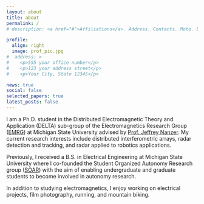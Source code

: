 ```yaml
---
layout: about
title: about
permalink: /
# description: <a href="#">Affiliations</a>. Address. Contacts. Moto. Etc.

profile:
  align: right
  image: prof_pic.jpg
#  address: >
#    <p>555 your office number</p>
#    <p>123 your address street</p>
#    <p>Your City, State 12345</p>

news: true
social: false
selected_papers: true
latest_posts: false
---
```


I am a Ph.D. student in the Distributed Electromagnetic Theory and Application (DELTA) sub-group of the Electromagnetics Research Group ([EMRG](https://www.egr.msu.edu/emrg/)) at Michigan State University advised by [Prof. Jeffrey Nanzer](http://www.jeffreynanzer.org/).  My current research interests include distributed interferometric arrays, radar detection and tracking, and radar applied to robotics applications.

Previously, I received a B.S. in Electrical Engineering at Michigan State University where I co-founded the Student Organized Autonomy Research group ([SOAR](https://canvas.msu.edu/soar)) with the aim of enabling undergraduate and graduate students to become involved in autonomy research.

In addition to studying electromagnetics, I enjoy working on electrical projects, film photography, running, and mountain biking.

